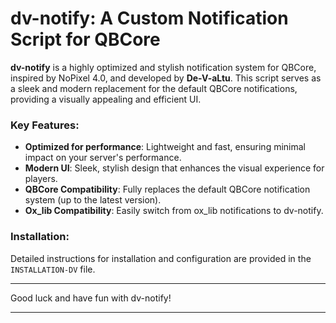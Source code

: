 # dv-notify: A Custom Notification Script for QBCore

**dv-notify** is a highly optimized and stylish notification system for QBCore, inspired by NoPixel 4.0, and developed by **De-V-aLtu**. This script serves as a sleek and modern replacement for the default QBCore notifications, providing a visually appealing and efficient UI.

### Key Features:
- **Optimized for performance**: Lightweight and fast, ensuring minimal impact on your server's performance.
- **Modern UI**: Sleek, stylish design that enhances the visual experience for players.
- **QBCore Compatibility**: Fully replaces the default QBCore notification system (up to the latest version).
- **Ox_lib Compatibility**: Easily switch from ox_lib notifications to dv-notify.

### Installation:
Detailed instructions for installation and configuration are provided in the `INSTALLATION-DV` file.

---

Good luck and have fun with dv-notify!

---
